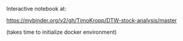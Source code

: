 Interactive notebook at:

https://mybinder.org/v2/gh/TimoKropp/DTW-stock-analysis/master

(takes time to initialize docker environment)
